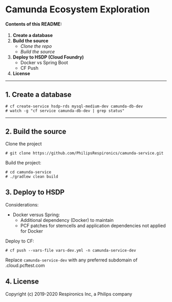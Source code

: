  # **Camunda Ecosystem Exploration**


#### Contents of this README:
  1. **Create a database**
  2. **Build the source**
      - *Clone the repo*
      - *Build the source*
  3. **Deploy to HSDP (Cloud Foundry)**
      - Docker vs Spring Boot
      - CF Push
  4. **License**

---

## **1. Create a database**

```
# cf create-service hsdp-rds mysql-medium-dev camunda-db-dev
# watch -g "cf service camunda-db-dev | grep status"
```

---

## **2. Build the source**

Clone the project
```
# git clone https://github.com/PhilipsRespironics/camunda-service.git
```

Build the project:
```
# cd camunda-service
# ./gradlew clean build
```

## **3. Deploy to HSDP**

Considerations:
* Docker versus Spring:
    * Additional dependency (Docker) to maintain
    * PCF patches for stemcells and application dependencies not applied for Docker

Deploy to CF:
```
# cf push --vars-file vars-dev.yml -n camunda-service-dev
```
Replace ```camunda-service-dev``` with any preferred subdomain of .cloud.pcftest.com

## **4. License**

Copyright (c) 2019-2020 Respironics Inc, a Philips company

